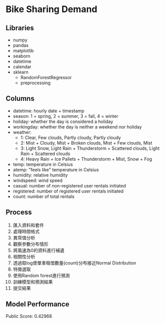 # Bike Sharing Demand

## Libraries
* numpy
* pandas
* matplotlib
* seaborn
* datetime
* calendar
* sklearn
  * RandomForestRegressor
  * preprocessing

## Columns
* datetime: hourly date + timestamp 
* season: 1 = spring, 2 = summer, 3 = fall, 4 = winter 
* holiday: whether the day is considered a holiday
* workingday: whether the day is neither a weekend nor holiday
* weather: 
  * 1: Clear, Few clouds, Partly cloudy, Partly cloudy
  * 2: Mist + Cloudy, Mist + Broken clouds, Mist + Few clouds, Mist
  * 3: Light Snow, Light Rain + Thunderstorm + Scattered clouds, Light Rain + Scattered clouds
  * 4: Heavy Rain + Ice Pallets + Thunderstorm + Mist, Snow + Fog 
* temp: temperature in Celsius
* atemp: "feels like" temperature in Celsius
* humidity: relative humidity 
* windspeed: wind speed
* casual: number of non-registered user rentals initiated
* registered: number of registered user rentals initiated
* count: number of total rentals

## Process
1. 匯入資料和套件
2. 處理時間格式
3. 異常值分析
4. 觀察參數分布情形
5. 將風速為0的資料進行補遺
6. 相關性分析
7. 透過取log使單車租借數量(count)分布接近Normal Distribution
8. 特徵選取
9. 使用Random forest進行預測
10. 訓練模型和預測結果
11. 提交結果

## Model Performance
Public Score: 0.42968
